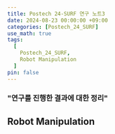 ```yaml
---
title: Postech 24-SURF 연구 노트3
date: 2024-08-23 00:00:00 +09:00
categories: [Postech_24_SURF]
use_math: true
tags:
  [
    Postech_24_SURF,
    Robot Manipulation
  ]
pin: false
---
```


### "연구를 진행한 결과에 대한 정리"
## Robot Manipulation
